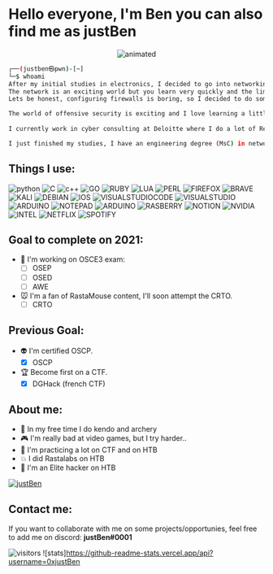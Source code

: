 # **Hello everyone, I'm Ben you can also find me as justBen**

<p align="center">
  <img src="https://i.imgur.com/vRU0Fum.gif?noredirect" alt="animated" />
</p>

```bash
┌──(justben㉿pwn)-[~]
└─$ whoami
After my initial studies in electronics, I decided to go into networking.
The network is an exciting world but you learn very quickly and the limits are reached very quickly. I was a network architect as a hobby, then I configured firewalls for companies.
Lets be honest, configuring firewalls is boring, so I decided to do something I really liked, which was to become a pentester.

The world of offensive security is exciting and I love learning a little more every day.
 
I currently work in cyber consulting at Deloitte where I do a lot of RedTeam and internal penetration tests.

I just finished my studies, I have an engineering degree (MsC) in network and security, so if you have a job to offer me why not. Contact me and we'll see together! 
```

## Things I use:
![python](https://img.shields.io/badge/Python-FFD43B?style=for-the-badge&logo=python&logoColor=darkgreen)
![C](https://img.shields.io/badge/C-00599C?style=for-the-badge&logo=c&logoColor=white)
![c++](https://img.shields.io/badge/C%2B%2B-00599C?style=for-the-badge&logo=c%2B%2B&logoColor=white)
![GO](https://img.shields.io/badge/Go-00ADD8?style=for-the-badge&logo=go&logoColor=white)
![RUBY](https://img.shields.io/badge/Ruby-CC342D?style=for-the-badge&logo=ruby&logoColor=white)
![LUA](https://img.shields.io/badge/Lua-2C2D72?style=for-the-badge&logo=lua&logoColor=white)
![PERL](https://img.shields.io/badge/Perl-39457E?style=for-the-badge&logo=perl&logoColor=white)
![FIREFOX](https://img.shields.io/badge/Firefox_Browser-FF7139?style=for-the-badge&logo=Firefox-Browser&logoColor=white)
![BRAVE](https://img.shields.io/badge/Brave-FF1B2D?style=for-the-badge&logo=Brave&logoColor=white)
![KALI](https://img.shields.io/badge/Kali_Linux-557C94?style=for-the-badge&logo=kali-linux&logoColor=white)
![DEBIAN](https://img.shields.io/badge/Debian-A81D33?style=for-the-badge&logo=debian&logoColor=white)
![IOS](https://img.shields.io/badge/Windows-0078D6?style=for-the-badge&logo=windows&logoColor=white)
![VISUALSTUDIOCODE](https://img.shields.io/badge/Visual_Studio_Code-0078D4?style=for-the-badge&logo=visual%20studio%20code&logoColor=white)
![VISUALSTUDIO](https://img.shields.io/badge/Visual_Studio-5C2D91?style=for-the-badge&logo=visual%20studio&logoColor=white)
![ARDUINO](https://img.shields.io/badge/Arduino_IDE-00979D?style=for-the-badge&logo=arduino&logoColor=white)
![NOTEPAD](https://img.shields.io/badge/Notepad++-90E59A.svg?style=for-the-badge&logo=notepad%2B%2B&logoColor=black)
![ARDUINO](https://img.shields.io/badge/Arduino-00979D?style=for-the-badge&logo=Arduino&logoColor=white)
![RASBERRY](https://img.shields.io/badge/Raspberry%20Pi-A22846?style=for-the-badge&logo=Raspberry%20Pi&logoColor=white)
![NOTION](https://img.shields.io/badge/Notion-000000?style=for-the-badge&logo=notion&logoColor=white)
![NVIDIA](https://img.shields.io/badge/NVIDIA-GTX2080ti-76B900?style=for-the-badge&logo=nvidia&logoColor=white)
![INTEL](https://img.shields.io/badge/Intel-Core_i7_9th-0071C5?style=for-the-badge&logo=intel&logoColor=white)
![NETFLIX](https://img.shields.io/badge/Netflix-E50914?style=for-the-badge&logo=netflix&logoColor=white)
![SPOTIFY](https://img.shields.io/badge/Spotify-1ED760?&style=for-the-badge&logo=spotify&logoColor=white)



## Goal to complete on 2021:
 - :no_bell: I'm working on OSCE3 exam:
	 - [ ] OSEP
	 - [ ] OSED
	 - [ ] AWE
- :mouse: I'm a fan of RastaMouse content, I'll soon attempt the CRTO.
	- [ ] CRTO
## Previous Goal: 

- :alien: I'm certified OSCP. 
	 - [X] OSCP
- :trophy: Become first on a CTF.
	 - [X] DGHack (french CTF)

## About me:
 - :tokyo_tower: In my free time I do kendo and archery
 - :video_game: I'm really bad at video games, but I try harder..
 - :crossed_flags: I'm practicing a lot on CTF and on HTB
 - :collision: I did Rastalabs on HTB
 - :space_invader: I'm an Elite hacker on HTB 
 
 [![justBen](https://www.hackthebox.eu/badge/image/124038)](https://www.hackthebox.eu/home/users/profile/124038)


## Contact me:
If you want to collaborate with me on some projects/opportunies, feel free to add me on discord: **justBen#0001**

![visitors](https://visitor-badge.glitch.me/badge?style=for-the-badge&logo=appveyor&page_id=j=0xjustBen.visitor-badge)
![stats]https://github-readme-stats.vercel.app/api?username=0xjustBen

<!---
0xjustBen/0xjustBen is a ✨ special ✨ repository because its `README.md` (this file) appears on your GitHub profile.
You can click the Preview link to take a look at your changes.
--->
